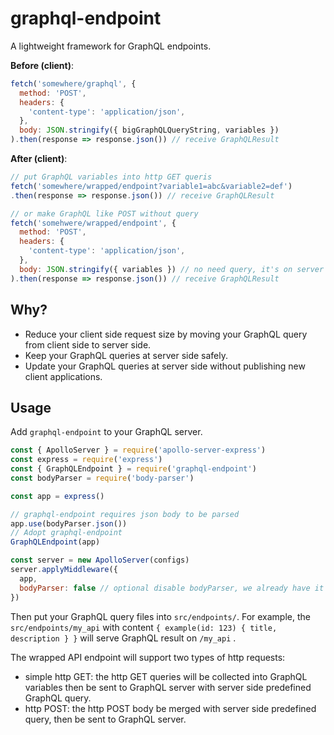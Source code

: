 # graphql-endpoint
A lightweight framework for GraphQL endpoints.

**Before (client)**:
```javascript
fetch('somewhere/graphql', {
  method: 'POST',
  headers: {
    'content-type': 'application/json',
  },
  body: JSON.stringify({ bigGraphQLQueryString, variables })
).then(response => response.json()) // receive GraphQLResult
```

**After (client)**:
```javascript
// put GraphQL variables into http GET queris
fetch('somewhere/wrapped/endpoint?variable1=abc&variable2=def')
.then(response => response.json()) // receive GraphQLResult

// or make GraphQL like POST without query
fetch('somehwere/wrapped/endpoint', {
  method: 'POST',
  headers: {
    'content-type': 'application/json',
  },
  body: JSON.stringify({ variables }) // no need query, it's on server side
).then(response => response.json()) // receive GraphQLResult
```

## Why?

* Reduce your client side request size by moving your GraphQL query from client side to server side.
* Keep your GraphQL queries at server side safely.
* Update your GraphQL queries at server side without publishing new client applications.

## Usage

Add `graphql-endpoint` to your GraphQL server.

```javascript
const { ApolloServer } = require('apollo-server-express')
const express = require('express')
const { GraphQLEndpoint } = require('graphql-endpoint')
const bodyParser = require('body-parser')

const app = express()

// graphql-endpoint requires json body to be parsed
app.use(bodyParser.json())
// Adopt graphql-endpoint
GraphQLEndpoint(app)

const server = new ApolloServer(configs)
server.applyMiddleware({
  app,
  bodyParser: false // optional disable bodyParser, we already have it
})
```

Then put your GraphQL query files into `src/endpoints/`. For example, the `src/endpoints/my_api` with content `{ example(id: 123) { title, description } }` will serve GraphQL result on `/my_api` .

The wrapped API endpoint will support two types of http requests:

* simple http GET: the http GET queries will be collected into GraphQL variables then be sent to GraphQL server with server side predefined GraphQL query.
* http POST: the http POST body be merged with server side predefined query, then be sent to GraphQL server.
